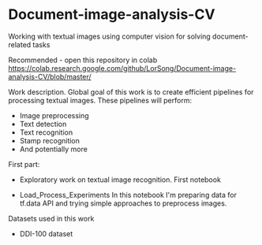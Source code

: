 # Document-image-analysis-CV
Working with textual images using computer vision for solving document-related tasks

Recommended - open this repository in colab
https://colab.research.google.com/github/LorSong/Document-image-analysis-CV/blob/master/

Work description.
Global goal of this work is to create efficient pipelines for processing textual images. These pipelines will perform:

*   Image preprocessing
*   Text detection
*   Text recognition
*   Stamp recognition
*   And potentially more

First part:
 - Exploratory work on textual image recognition. 
  First notebook
  * Load_Process_Experiments
    In this notebook I'm preparing data for tf.data API and trying simple approaches to preprocess images.


Datasets used in this work
* DDI-100 dataset


